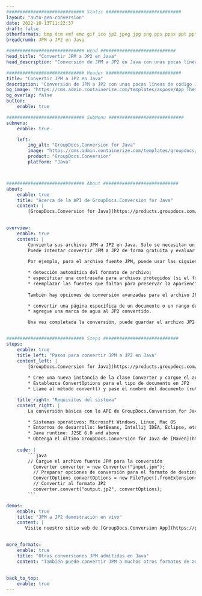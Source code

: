 ```yaml
---
############################# Static ############################
layout: "auto-gen-conversion"
date: 2022-10-13T11:22:37
draft: false
otherformats: bmp dcm emf emz gif ico jp2 jpeg jpg png pps ppsx ppt pptx psb psd svg svgz tga tif tiff webp wmf wmz
breadcrumb: JPM a JP2 en Java

############################# Head ############################
head_title: "Convertir JPM a JP2 en Java"
head_description: "Conversión de JPM a JP2 en Java con unas pocas líneas de código. Convierta más de 160 formatos de archivo con la API de conversión de documentos de GroupDocs para Java"

############################# Header ############################
title: "Convertir JPM a JP2 en Java"
description: "Conversión de JPM a JP2 con unas pocas líneas de código Java"
bg_image: "https://cms.admin.containerize.com/templates/aspose/App_Themes/V3/images/bg/header1.png"
bg_overlay: false
button:
    enable: true

############################# SubMenu ############################
submenu:
    enable: true

    left:
        img_alt: "GroupDocs.Conversion for Java"
        image: "https://cms.admin.containerize.com/templates/groupdocs/images/product-logos/90x90-noborder/groupdocs-conversion-java.png"
        product: "GroupDocs.Conversion"
        platform: "Java"



############################# About ############################
about:
    enable: true
    title: "Acerca de la API de GroupDocs.Conversion for Java"
    content: |
        [GroupDocs.Conversion for Java](https://products.groupdocs.com/conversion/java/) es una API de conversión de formato de archivo avanzada para convertir entre formatos populares de imagen y documento como Microsoft Office, OpenDocument, PDF, HTML, correo electrónico, CAD. y mucho más con solo unas pocas líneas de código. La API nativa detecta automáticamente los formatos de los documentos originales y ofrece muchas opciones para personalizar los documentos convertidos. Junto con la función de extraer información de un documento, también admite el almacenamiento en caché de los resultados de la conversión en el disco local de forma predeterminada. Sin embargo, se puede admitir cualquier tipo de almacenamiento en caché mediante la implementación de las interfaces adecuadas: Amazon S3, Dropbox, Google Drive, Windows Azure, Reddis o cualquier otra.
    

overview:
    enable: true
    content: |
        Convierta sus archivos JPM a JP2 en Java. Solo se necesitan un par de líneas de código Java en cualquier plataforma de su elección, como Windows, Linux, macOS.
        Puede intentar convertir JPM a JP2 de forma gratuita y evaluar la calidad de los resultados de la conversión. Junto con los sencillos scripts de conversión de archivos, puede probar opciones más sofisticadas para cargar el archivo de origen JPM y almacenar la salida JP2. 
        
        Por ejemplo, para el archivo fuente JPM, puede usar las siguientes opciones de carga:

        * detección automática del formato de archivo;
        * especificar una contraseña para archivos protegidos (si el formato de archivo lo admite);
        * reemplazar las fuentes que faltan para preservar la apariencia del documento.
        
        También hay opciones de conversión avanzadas para el archivo JP2:

        * convertir una página específica de un documento o un rango de páginas;
        * agregue una marca de agua al JP2 convertido.

        Una vez completada la conversión, puede guardar el archivo JP2 en su ruta de archivo local o en cualquier almacenamiento de terceros, como FTP, Amazon S3, Google Drive, Dropbox, etc. Tenga en cuenta que para convertir JPM a JP2, no necesita instalar ningún software adicional, como MS Office, Open Office, Adobe Acrobat Reader, etc.


############################# Steps ############################
steps:
    enable: true
    title_left: "Pasos para convertir JPM a JP2 en Java"
    content_left: |
        [GroupDocs.Conversion for Java](https://products.groupdocs.com/conversion/java/) permite a los desarrolladores convertir fácilmente el archivo JPM a JP2 con unas pocas líneas de código.
        
        * Cree una nueva instancia de la clase Converter y cargue el archivo JPM con la ruta completa
        * Establezca ConvertOptions para el tipo de documento en JP2
        * Llame al método convert() y pase el nombre del documento (ruta completa) y el formato (JP2) como parámetro

    title_right: "Requisitos del sistema"
    content_right: |
        La conversión básica con la API de GroupDocs.Conversion for Java se puede realizar con solo unas pocas líneas de código. Nuestras API son compatibles con todas las principales plataformas y sistemas operativos. Antes de ejecutar el código a continuación, asegúrese de tener instalados los siguientes requisitos previos en su sistema.

        * Sistemas operativos: Microsoft Windows, Linux, Mac OS
        * Entornos de desarrollo: NetBeans, Intellij IDEA, Eclipse, etc.
        * Java runtime: J2SE 6.0 and above
        * Obtenga el último GroupDocs.Conversion for Java de [Maven](https://repository.groupdocs.com/webapp/#/artifacts/browse/tree/General/repo/com/groupdocs/groupdocs-conversion)
         
    code: |
        ```java    
        // Cargue el archivo fuente JPM para la conversión
          Converter converter = new Converter("input.jpm");
          // Preparar opciones de conversión para el formato de destino JP2
          ConvertOptions convertOptions = new FileType().fromExtension("jp2").getConvertOptions();
          // Convertir al formato JP2
          converter.convert("output.jp2", convertOptions);
        ```

demos:
    enable: true
    title: "JPM a JP2 demostración en vivo"
    content: |
       Visite nuestro sitio web de [GroupDocs.Conversion App](https://products.groupdocs.app/conversion/family) y pruebe la conversión de JPM a JP2 ahora. La demostración gratuita tiene los siguientes beneficios
          

more_formats:
    enable: true
    title: "Otras conversiones JPM admitidas en Java"
    content: "También puede convertir JPM a muchos otros formatos de archivo. Consulte la lista a continuación."
       
       
back_to_top:
    enable: true
---
```

